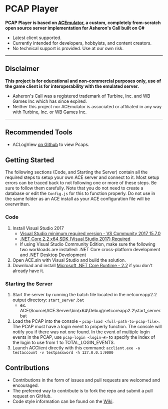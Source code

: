 # PCAP Player

**PCAP Player is based on [ACEmulator](https://github.com/ACEmulator/ACE), a custom, completely from-scratch open source server implementation for Asheron's Call built on C#**
 * Latest client supported.
 * Currently intended for developers, hobbyists, and content creators.
 * No technical support is provided. Use at our own risk.

***
## Disclaimer
**This project is for educational and non-commercial purposes only, use of the game client is for interoperability with the emulated server.**
- Asheron's Call was a registered trademark of Turbine, Inc. and WB Games Inc which has since expired.
- Neither this project nor ACEmulator is associated or affiliated in any way with Turbine, Inc. or WB Games Inc.
***

## Recommended Tools
* ACLogView [on Github](https://github.com/ACEmulator/aclogview) to view Pcaps.

## Getting Started
The following sections (Code, and Starting the Server) contain all the required steps to setup your own ACE server and connect to it. Most setup errors can be traced back to not following one or more of these steps. Be sure to follow them carefully. Note that you do not need to create a database or edit the `Config.js` for this to function properly. Do not use in the same folder as an ACE install as your ACE configuration file will be overwritten.

### Code 
1. Install Visual Studio 2017
   * [Visual Studio minimum required version - VS Community 2017 15.7.0](https://www.visualstudio.com/thank-you-downloading-visual-studio/?sku=Community&rel=15)
   * [.NET Core 2.2 x64 SDK (Visual Studio 2017) Required](https://www.microsoft.com/net/download/visual-studio-sdks)
   * If using Visual Studio Community Edition, make sure the following two workloads are installed: .NET Core cross-platform development and .NET Desktop Development
3. Open ACE.sln with Visual Studio and build the solution. 
4. Download and install [Microsoft .NET Core Runtime - 2.2](https://www.microsoft.com/net/download) if you don't already have it.

### Starting the Server
1. Start the server by running the batch file located in the netcoreapp2.2 output directory: `start_server.bat`
   * ex. ACE\Source\ACE.Server\bin\x64\Debug\netcoreapp2.2\start_server.bat
2. Load the PCAP into the console - `pcap-load <full-path-to-pcap-file>`. The PCAP must have a login event to properly function. The console will notify you if there was not one found. In the event of multiple login events in the PCAP, use `pcap-login <login-#>` to specify the index of the login to use from 1 to TOTAL_LOGIN_EVENTS.
3. Launch ACClient directly with this command: `acclient.exe -a testaccount -v testpassword -h 127.0.0.1:9000`


## Contributions

* Contributions in the form of issues and pull requests are welcomed and encouraged.
* The preferred way to contribute is to fork the repo and submit a pull request on GitHub.
* Code style information can be found on the [Wiki](https://github.com/ACEmulator/ACE/wiki/Code-Style).

